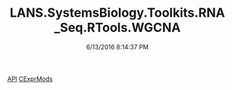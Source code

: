 ﻿---
title: LANS.SystemsBiology.Toolkits.RNA_Seq.RTools.WGCNA
date: 6/13/2016 8:14:37 PM
---

[API](T-LANS.SystemsBiology.Toolkits.RNA_Seq.RTools.WGCNA.API.html)
[CExprMods](T-LANS.SystemsBiology.Toolkits.RNA_Seq.RTools.WGCNA.CExprMods.html)
